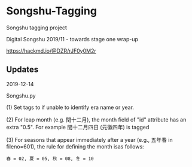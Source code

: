 # Songshu-Tagging
Songshu tagging project

Digital Songshu 2019/11 - towards stage one wrap-up

https://hackmd.io/@DZR/rJF0y0M2r

## Updates
2019-12-14

Songshu.py

(1) Set <time> tags to <time id="UNKNOWN"> if unable to identify era name or year.

(2) For leap month (e.g. 閏十二月), the month field of "id" attribute has an extra "0.5".
    For example 閏十二月四日 (元徽四年) is tagged <time id="476-12.5-04">

(3) For seasons that appear immediately after a year (e.g., 五年春 in fileno=601), the rule for defining the month isas follows:

    春 = 02, 夏 = 05, 秋 = 08, 冬 = 10
    
    
